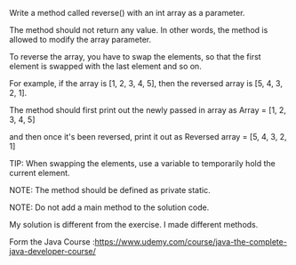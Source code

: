Write a method called reverse() with an int array as a parameter.

The method should not return any value. In other words, the method is allowed to modify the array parameter.

To reverse the array, you have to swap the elements, so that the first element is swapped with the last element and so on.

For example, if the array is [1, 2, 3, 4, 5], then the reversed array is [5, 4, 3, 2, 1].

The method should first print out the newly passed in array as Array = [1, 2, 3, 4, 5]

and then once it's been reversed, print it out as Reversed array = [5, 4, 3, 2, 1]

TIP: When swapping the elements, use a variable to temporarily hold the current element.

NOTE: The method should be defined as private static.

NOTE: Do not add a main method to the solution code.


My solution is different from the exercise. I made different methods.

Form the Java Course :https://www.udemy.com/course/java-the-complete-java-developer-course/
